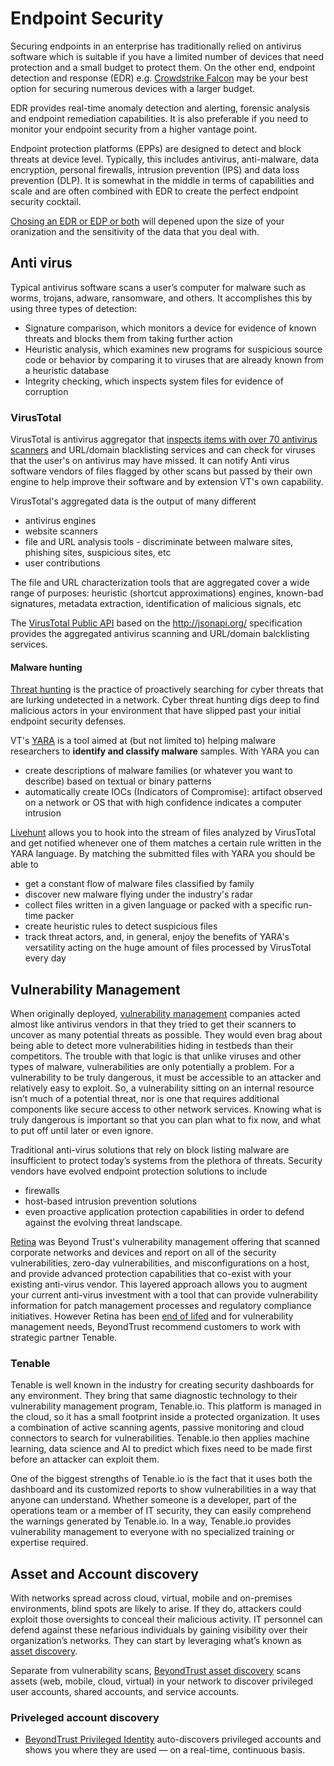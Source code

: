 # Endpoint Security

Securing endpoints in an enterprise has traditionally relied on antivirus software which is suitable if you have a limited number of devices that need protection and a small budget to protect them. On the other end, endpoint detection and response (EDR) e.g. [Crowdstrike Falcon](https://www.crowdstrike.co.uk/endpoint-security-products/crowdstrike-falcon-faq/#:~:text=CrowdStrike%20is%20the%20pioneer%20of,via%20a%20single%20lightweight%20agent.) may be your best option for securing numerous devices with a larger budget.

EDR provides real-time anomaly detection and alerting, forensic analysis and endpoint remediation capabilities. It is also preferable if you need to monitor your endpoint security from a higher vantage point.

Endpoint protection platforms (EPPs) are designed to detect and block threats at device level. Typically, this includes antivirus, anti-malware, data encryption, personal firewalls, intrusion prevention (IPS) and data loss prevention (DLP). It is somewhat in the middle in terms of capabilities and scale and are often combined with EDR to create the perfect endpoint security cocktail.

[Chosing an EDR or EDP or both](https://www.esecurityplanet.com/endpoint/antivirus-vs-epp-vs-edr/#how-to-choose) will depened upon the size of your oranization and the sensitivity of the data that you deal with.

## Anti virus

Typical antivirus software scans a user’s computer for malware such as worms, trojans, adware, ransomware, and others. It accomplishes this by using three types of detection:

- Signature comparison, which monitors a device for evidence of known threats and blocks them from taking further action
- Heuristic analysis, which examines new programs for suspicious source code or behavior by comparing it to viruses that are already known from a heuristic database
- Integrity checking, which inspects system files for evidence of corruption

### VirusTotal

VirusTotal is antivirus aggregator that [inspects items with over 70 antivirus scanners](https://support.virustotal.com/hc/en-us/articles/115002126889-How-it-works) and URL/domain blacklisting services and can check for viruses that the user's on antivirus may have missed. It can notify Anti virus software vendors of files flagged by other scans but passed by their own engine to help improve their software and by extension VT's own capability.

VirusTotal's aggregated data is the output of many different

- antivirus engines
- website scanners
- file and URL analysis tools - discriminate between malware sites, phishing sites, suspicious sites, etc
- user contributions

The file and URL characterization tools that are aggregated cover a wide range of purposes: heuristic (shortcut approximations) engines, known-bad signatures, metadata extraction, identification of malicious signals, etc

The [VirusTotal Public API](https://developers.virustotal.com/v3.0/reference#overview) based on the  http://jsonapi.org/ specification provides the aggregated antivirus scanning and URL/domain balcklisting services.

#### Malware hunting

[Threat hunting](https://www.crowdstrike.com/cybersecurity-101/threat-hunting/) is the practice of proactively searching for cyber threats that are lurking undetected in a network. Cyber threat hunting digs deep to find malicious actors in your environment that have slipped past your initial endpoint security defenses.

VT's [YARA](https://yara.readthedocs.io/en/stable) is a tool aimed at (but not limited to) helping malware researchers to **identify and classify malware** samples. With YARA you can 
- create descriptions of malware families (or whatever you want to describe) based on textual or binary patterns
- automatically create IOCs (Indicators of Compromise): artifact observed on a network or OS that with high confidence indicates a computer intrusion

[Livehunt](https://support.virustotal.com/hc/en-us/articles/360001315437) allows you to hook into the stream of files analyzed by VirusTotal and get notified whenever one of them matches a certain rule written in the YARA language. By matching the submitted files with YARA you should be able to

- get a constant flow of malware files classified by family
- discover new malware flying under the industry's radar
- collect files written in a given language or packed with a specific run-time packer
- create heuristic rules to detect suspicious files
- track threat actors, and, in general, enjoy the benefits of YARA's versatility acting on the huge amount of files processed by VirusTotal every day

## Vulnerability Management

When originally deployed, [vulnerability management](https://en.wikipedia.org/wiki/Vulnerability_management) companies acted almost like antivirus vendors in that they tried to get their scanners to uncover as many potential threats as possible. They would even brag about being able to detect more vulnerabilities hiding in testbeds than their competitors. The trouble with that logic is that unlike viruses and other types of malware, vulnerabilities are only potentially a problem. For a vulnerability to be truly dangerous, it must be accessible to an attacker and relatively easy to exploit. So, a vulnerability sitting on an internal resource isn’t much of a potential threat, nor is one that requires additional components like secure access to other network services. Knowing what is truly dangerous is important so that you can plan what to fix now, and what to put off until later or even ignore.

Traditional anti-virus solutions that rely on block listing malware are insufficient to protect today’s systems from the plethora of threats. Security vendors have evolved endpoint protection solutions to include

* firewalls
* host-based intrusion prevention solutions
* even proactive application protection capabilities in order to defend against the evolving threat landscape.

[Retina](https://www.beyondtrust.com/blog/entry/the-retina-protection-agent/) was Beyond Trust's vulnerability management offering that scanned corporate networks and devices and report on all of the security vulnerabilities, zero-day vulnerabilities, and misconfigurations on a host, and provide advanced protection capabilities that co-exist with your existing anti-virus vendor. This layered approach allows you to augment your current anti-virus investment with a tool that can provide vulnerability information for patch management processes and regulatory compliance initiatives. However Retina has been [end of lifed](https://www.beyondtrust.com/vulnerability-management) and for vulnerability management needs, BeyondTrust recommend customers to work with strategic partner Tenable.

### Tenable

Tenable is well known in the industry for creating security dashboards for any environment. They bring that same diagnostic technology to their vulnerability management program, Tenable.io. This platform is managed in the cloud, so it has a small footprint inside a protected organization. It uses a combination of active scanning agents, passive monitoring and cloud connectors to search for vulnerabilities. Tenable.io then applies machine learning, data science and AI to predict which fixes need to be made first before an attacker can exploit them.

One of the biggest strengths of Tenable.io is the fact that it uses both the dashboard and its customized reports to show vulnerabilities in a way that anyone can understand. Whether someone is a developer, part of the operations team or a member of IT security, they can easily comprehend the warnings generated by Tenable.io. In a way, Tenable.io provides vulnerability management to everyone with no specialized training or expertise required.

## Asset and Account discovery

With networks spread across cloud, virtual, mobile and on-premises environments, blind spots are likely to arise. If they do, attackers could exploit those oversights to conceal their malicious activity. IT personnel can defend against these nefarious individuals by gaining visibility over their organization’s networks. They can start by leveraging what’s known as [asset discovery](https://www.tripwire.com/state-of-security/security-data-protection/security-controls/what-is-asset-discovery).

 Separate from vulnerability scans, [BeyondTrust asset discovery](https://www.beyondtrust.com/password-safe/features/discovery) scans assets (web, mobile, cloud, virtual) in your network to discover privileged user accounts, shared accounts, and service accounts.

### Priveleged account discovery

- [BeyondTrust Privileged Identity](https://www.beyondtrust.com/privileged-identity/features/discovery-pi) auto-discovers privileged accounts and shows you where they are used — on a real-time, continuous basis.

